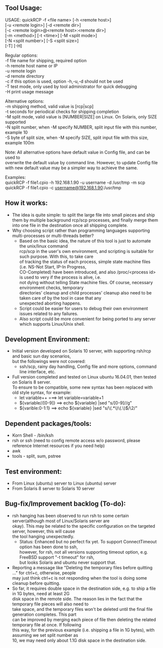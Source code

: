 Tool Usage:  
------------  
USAGE:  quickRCP -f \<file name\> [-h \<remote host\>]  
		[-u \<remote login\>] [-d \<remote dir\>]  
		[-c \<remote login\>@\<remote host\>:\<remote dir\>]  
		[-m \<method\>] [-t \<time\>] [-M \<split mode\>]  
		[-N \<split number\>] [-S \<split size\>]  
		[-T] [-H]  
  
Regular options:  
	-f 	file name for shipping, required option  
	-h	remote host name or IP  
	-u	remote login  
	-d	remote directory  
	-c	if this option is used, option -h,-u,-d should not be used  
	-T	test mode, only used by tool administrator for quick debugging   
	-H	print usage message  
  
Alternative options:  
	-m	shipping method, valid value is [rcp|scp]  
	-t	seconds for periodical checks for shipping completion  
	-M	split mode, valid value is [NUMBER|SIZE] on Linux. On Solaris, only SIZE supported  
	-N	split number, when -M specify NUMBER, split input file with this number, example 10  
	-S	byte of split size, when -M specify SIZE, split input file with this size, example 100m   
  
Note: 	All alternative options have default value in Config file, and can be used to   
	overwrite the default value by command line. However, to update Config file   
	with new default value may be a simpler way to achieve the same.  
  
Examples:  
	 quickRCP -f file1.cpio -h 192.168.1.90 -u username -d /usr/tmp -m scp  
	 quickRCP -f file1.cpio -c username@192.168.1.90:/usr/tmp  
    
How it works:  
----------------------  
- The idea is quite simple: to split the large file into small pieces and ship them by multiple background 
rcp/scp processes, and finally merge them into one file in the destination once all shipping complete.  
- Why choosing script rather than programming languages supporting multi-processes or multi-threads better?  
	- Based on the basic idea, the nature of this tool is just to automate the unix/linux command  
rcp/scp in the user's own environment, and scripting is suitable for such purpose. With this, to take care        
of tracking the status of each process, simple state machine files (i.e. NS-Not Start, IP-In Progress,   
CO-Completed) have been introduced, and also /proc/\<process id\> is used to very if the process is alive, i.e.    
not dying without telling State machine files. Of course, necessary environment checks, temporary   
directories' cleanup and child processes' cleanup also need to be taken care of by the tool in case that any   
unexpected aborting happens.  
	- Script could be easier for users to debug their own environment issues related to any failures.  
	- Also script could be more convenient for being ported to any server which supports Linux/Unix shell.  
    
Development Environment:  
----------------------  
- Initial version developed on Solaris 10 server, with supporting rsh/rcp and basic sun day scenarios,  
but the followings were not covered:  
	- ssh/scp, rainy day handling, Config file and more options, command line interface, etc.  
- Full version completed and tested on Linux ubuntu 16.04.01, then tested on Solaris 8 server.  
To ensure to be compatible, some new syntax has been replaced with old style syntax, for example:  
	- let variable++ ===> let variable=variable+1  
	- ${variable//[0-9]}  ==> echo ${variable} |sed "s/[0-9]//g"   
	- ${varible:0-1:1} ==> echo ${variable} |sed "s/\(.*\)\(.\)$/\2/"  
  
Dependent packages/tools:  
----------------------  
- Korn Shell - /bin/ksh  
- rsh or ssh (need to config remote access w/o password, please reference Internet resources if you need help)  
- awk
- tools - split, sum, pstree
  
Test environment:  
-------------------  
- From Linux (ubuntu) server to Linux (ubuntu) server    
- From Solaris 8 server to Solaris 10 server
   
Bug-fix/Improvement backlog (To-do):  
-------------------  
- rsh hanging has been observed to run rsh to some certain server(although most of Linux/Solaris server are   
okay). This may be related to the specific configuration on the targeted server, however, this will cause   
the tool hanging unexpectedly.  
	- Status: Enhanced but no perfect fix yet. To support ConnectTimeout option has been done to ssh,  
however, for rsh, not all versions supporting timeout option, e.g. FreeBSD support "-t timeout" for rsh,  
but looks Solaris and ubuntu never support that.   
- Reporting a message like "Deleting the temporary files before quitting ..." for ctrl+c, otherwise, people  
may just think ctrl+c is not responding when the tool is doing some cleanup before quitting.   
- So far, it requires double space in the destination side, e.g. to ship a file in 1G bytes, need at least 2G   
disk space in the remote side. The reason lies in the fact that the temporary file pieces will also need to   
take space, and the temporary files won't be deleted until the final file generation completes. This part  
can be improved by merging each piece of file then deleting the related temporary file at once. If following  
this way, for the previous example (i.e. shipping a file in 1G bytes), with assuming we set split number as  
10, we may need only about 1.1G disk space in the destination side.   
   
